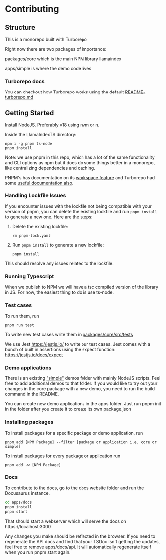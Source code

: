 # Contributing

## Structure

This is a monorepo built with Turborepo

Right now there are two packages of importance:

packages/core which is the main NPM library llamaindex

apps/simple is where the demo code lives

### Turborepo docs

You can checkout how Turborepo works using the default [README-turborepo.md](/README-turborepo.md)

## Getting Started

Install NodeJS. Preferably v18 using nvm or n.

Inside the LlamaIndexTS directory:

```
npm i -g pnpm ts-node
pnpm install
```

Note: we use pnpm in this repo, which has a lot of the same functionality and CLI options as npm but it does do some things better in a monorepo, like centralizing dependencies and caching.

PNPM's has documentation on its [workspace feature](https://pnpm.io/workspaces) and Turborepo had some [useful documentation also](https://turbo.build/repo/docs/core-concepts/monorepos/running-tasks).
### Handling Lockfile Issues

If you encounter issues with the lockfile not being compatible with your version of pnpm, you can delete the existing lockfile and run `pnpm install` to generate a new one. Here are the steps:

1. Delete the existing lockfile:
   ```
   rm pnpm-lock.yaml
   ```
2. Run `pnpm install` to generate a new lockfile:
   ```
   pnpm install
   ```

This should resolve any issues related to the lockfile.

### Running Typescript

When we publish to NPM we will have a tsc compiled version of the library in JS. For now, the easiest thing to do is use ts-node.

### Test cases

To run them, run

```
pnpm run test
```

To write new test cases write them in [packages/core/src/tests](/packages/core/src/tests)

We use Jest https://jestjs.io/ to write our test cases. Jest comes with a bunch of built in assertions using the expect function: https://jestjs.io/docs/expect

### Demo applications

There is an existing ["simple"](/apps/simple/README.md) demos folder with mainly NodeJS scripts. Feel free to add additional demos to that folder. If you would like to try out your changes in the core package with a new demo, you need to run the build command in the README.

You can create new demo applications in the apps folder. Just run pnpm init in the folder after you create it to create its own package.json

### Installing packages

To install packages for a specific package or demo application, run

```
pnpm add [NPM Package] --filter [package or application i.e. core or simple]
```

To install packages for every package or application run

```
pnpm add -w [NPM Package]
```

### Docs

To contribute to the docs, go to the docs website folder and run the Docusaurus instance.

```bash
cd apps/docs
pnpm install
pnpm start
```

That should start a webserver which will serve the docs on https://localhost:3000

Any changes you make should be reflected in the browser. If you need to regenerate the API docs and find that your TSDoc isn't getting the updates, feel free to remove apps/docs/api. It will automatically regenerate itself when you run pnpm start again.
